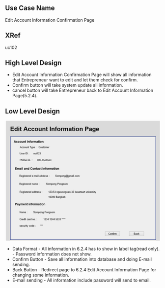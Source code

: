 Use Case Name
-------------
Edit Account Information Confirmation Page 

XRef
----
uc102

High Level Design
-----------------

* Edit Account Information Confirmation Page will show all information that Entrepreneur want to edit and let them check for confirm.
* Confirm button will take system update all information.
* cancel button will take Entrepreneur back to Edit Account Information Page(5.2.4).

Low Level Design
----------------

![Screenshot](images/ds108-EditAccountInformationComfirmationPage.png)

* Data Format
      - All information in 6.2.4 has to show in label tag(read only).
      - Password information does not show.
* Confirm Button
      - Save all information into database and doing E-mail sending.
* Back Button
      - Redirect page to 6.2.4 Edit Account Information Page for changing some information.
* E-mail sending
      - All information include password will send to email.

